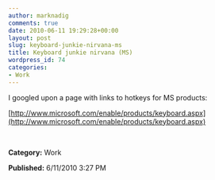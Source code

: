 ```yaml
---
author: marknadig
comments: true
date: 2010-06-11 19:29:28+00:00
layout: post
slug: keyboard-junkie-nirvana-ms
title: Keyboard junkie nirvana (MS)
wordpress_id: 74
categories:
- Work
---
```


I googled upon a page with links to hotkeys for MS products:




[http://www.microsoft.com/enable/products/keyboard.aspx](http://www.microsoft.com/enable/products/keyboard.aspx)




 




**Category:** Work




**Published:** 6/11/2010 3:27 PM



